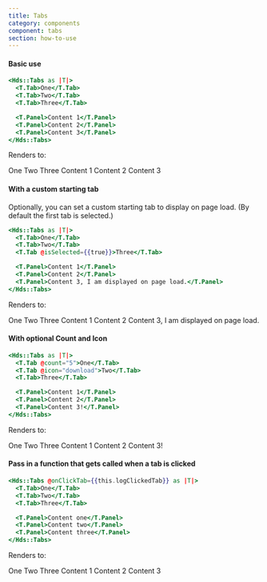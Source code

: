 ```yaml
---
title: Tabs
category: components
component: tabs
section: how-to-use
---
```


#### Basic use

```handlebars
<Hds::Tabs as |T|>
  <T.Tab>One</T.Tab>
  <T.Tab>Two</T.Tab>
  <T.Tab>Three</T.Tab>

  <T.Panel>Content 1</T.Panel>
  <T.Panel>Content 2</T.Panel>
  <T.Panel>Content 3</T.Panel>
</Hds::Tabs>
```

Renders to:

One Two Three Content 1 Content 2 Content 3

#### With a custom starting tab

Optionally, you can set a custom starting tab to display on page load. (By default the first tab is selected.)

```handlebars
<Hds::Tabs as |T|>
  <T.Tab>One</T.Tab>
  <T.Tab>Two</T.Tab>
  <T.Tab @isSelected={{true}}>Three</T.Tab>

  <T.Panel>Content 1</T.Panel>
  <T.Panel>Content 2</T.Panel>
  <T.Panel>Content 3, I am displayed on page load.</T.Panel>
</Hds::Tabs>
```

Renders to:

One Two Three Content 1 Content 2 Content 3, I am displayed on page load.

#### With optional Count and Icon

```handlebars
<Hds::Tabs as |T|>
  <T.Tab @count="5">One</T.Tab>
  <T.Tab @icon="download">Two</T.Tab>
  <T.Tab>Three</T.Tab>

  <T.Panel>Content 1</T.Panel>
  <T.Panel>Content 2</T.Panel>
  <T.Panel>Content 3!</T.Panel>
</Hds::Tabs>
```

Renders to:

One Two Three Content 1 Content 2 Content 3!

#### Pass in a function that gets called when a tab is clicked

```handlebars
<Hds::Tabs @onClickTab={{this.logClickedTab}} as |T|>
  <T.Tab>One</T.Tab>
  <T.Tab>Two</T.Tab>
  <T.Tab>Three</T.Tab>

  <T.Panel>Content one</T.Panel>
  <T.Panel>Content two</T.Panel>
  <T.Panel>Content three</T.Panel>
</Hds::Tabs>
```

Renders to:

One Two Three Content 1 Content 2 Content 3